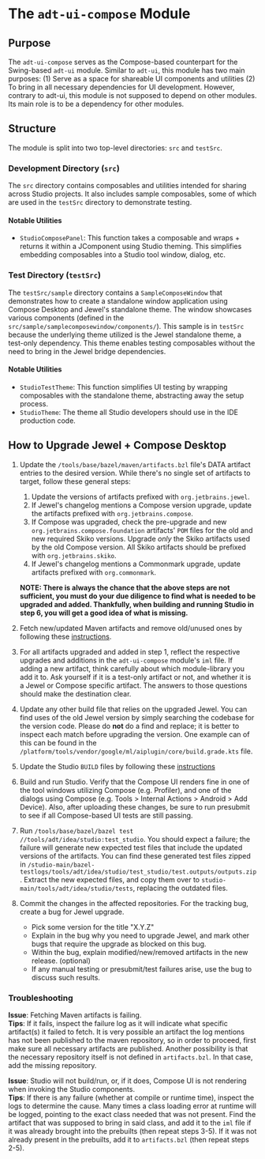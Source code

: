 # The `adt-ui-compose` Module

## Purpose

The `adt-ui-compose` serves as the Compose-based counterpart for the Swing-based `adt-ui` module. Similar to `adt-ui`, this module has two
main purposes: (1) Serve as a space for shareable UI components and utilities (2) To bring in all necessary dependencies for UI development.
However, contrary to adt-ui, this module is not supposed to depend on other modules. Its main role is to be a dependency for other modules.

## Structure

The module is split into two top-level directories: `src` and `testSrc`.

### Development Directory (`src`)

The `src` directory contains composables and utilities intended for sharing across Studio projects. It also includes sample composables,
some of which are used in the `testSrc` directory to demonstrate testing.

#### Notable Utilities

* `StudioComposePanel`: This function takes a composable and wraps + returns it within a JComponent using Studio theming. This simplifies
embedding composables into a Studio tool window, dialog, etc.

### Test Directory (`testSrc`)

The `testSrc/sample` directory contains a `SampleComposeWindow` that demonstrates how to create a standalone window application using
Compose Desktop and Jewel's standalone theme. The window showcases various components (defined in the
`src/sample/samplecomposewindow/components/`). This sample is in `testSrc` because the underlying theme utilized is the Jewel
standalone theme, a test-only dependency. This theme enables testing composables without the need to bring in the Jewel bridge dependencies.

#### Notable Utilities

* `StudioTestTheme`: This function simplifies UI testing by wrapping composables with the standalone theme, abstracting away the setup
process.
* `StudioTheme`: The theme all Studio developers should use in the IDE production code.

## How to Upgrade Jewel + Compose Desktop

1. Update the `/tools/base/bazel/maven/artifacts.bzl` file's DATA artifact entries to the desired version. While there's no single set of
artifacts to target, follow these general steps:
    1. Update the versions of artifacts prefixed with `org.jetbrains.jewel`.
    2. If Jewel's changelog mentions a Compose version upgrade, update the artifacts prefixed with `org.jetbrains.compose`.
    3. If Compose was upgraded, check the pre-upgrade and new `org.jetbrains.compose.foundation` artifacts' `POM` files for the old and new
       required Skiko versions. Upgrade *only* the Skiko artifacts used by the old Compose version. All Skiko artifacts should be prefixed
       with `org.jetbrains.skiko`.
    4. If Jewel's changelog mentions a Commonmark upgrade, update artifacts prefixed with `org.commonmark`.

    **NOTE: There is always the chance that the above steps are not sufficient, you must do your due diligence to find what is needed to be
    upgraded and added. Thankfully, when building and running Studio in step 6, you will get a good idea of what is missing.**

2. Fetch new/updated Maven artifacts and remove old/unused ones by following these [instructions](https://googleplex-android.googlesource.com/platform/tools/base/+/refs/heads/studio-main/bazel/README.md#fetching-new-maven-dependencies).

3. For all artifacts upgraded and added in step 1, reflect the respective upgrades and additions in the `adt-ui-compose` module's `iml`
file. If adding a new artifact, think carefully about which module-library you add it to. Ask yourself if it is a test-only artifact or not,
and whether it is a Jewel or Compose specific artifact. The answers to those questions should make the destination clear.

4. Update any other build file that relies on the upgraded Jewel. You can find uses of the old Jewel version by simply searching the
codebase for the version code. Please do **not** do a find and replace; it is better to inspect each match before upgrading the version.
One example can of this can be found in the `/platform/tools/vendor/google/ml/aiplugin/core/build.grade.kts` file.

5. Update the Studio `BUILD` files by following these [instructions](https://g3doc.corp.google.com/company/teams/android-studio/howto/updating_studio_build_files.md?cl=head)

6. Build and run Studio. Verify that the Compose UI renders fine in one of the tool windows utilizing Compose (e.g. Profiler), and one of
the dialogs using Compose (e.g. Tools > Internal Actions > Android > Add Device). Also, after uploading these changes, be sure to run
presubmit to see if all Compose-based UI tests are still passing.

7. Run `/tools/base/bazel/bazel test //tools/adt/idea/studio:test_studio`. You should expect a failure; the failure will generate new
expected test files that include the updated versions of the artifacts. You can find these generated test files zipped in
`/studio-main/bazel-testlogs/tools/adt/idea/studio/test_studio/test.outputs/outputs.zip`. Extract the new expected files, and copy them over
to `studio-main/tools/adt/idea/studio/tests`, replacing the outdated files.

8. Commit the changes in the affected repositories. For the tracking bug, create a bug for Jewel upgrade. 
    * Pick some version for the title "X.Y.Z"
    * Explain in the bug why you need to upgrade Jewel, and mark other bugs that require the upgrade as blocked on this bug.
    * Within the bug, explain modified/new/removed artifacts in the new release. (optional)
    * If any manual testing or presubmit/test failures arise, use the bug to discuss such results.

### Troubleshooting
**Issue**: Fetching Maven artifacts is failing.\
**Tips**: If it fails, inspect the failure log as it will indicate what specific artifact(s) it failed to fetch. It is very possible an
artifact the log mentions has not been published to the maven repository, so in order to proceed, first make sure all necessary artifacts
are published. Another possibility is that the necessary repository itself is not defined in `artifacts.bzl`. In that case, add the missing
repository.

**Issue**: Studio will not build/run, or, if it does, Compose UI is not rendering when invoking the Studio components.\
**Tips**: If there is any failure (whether at compile or runtime time), inspect the logs to determine the cause. Many times a class
loading error at runtime will be logged, pointing to the exact class needed that was not present. Find the  artifact that was supposed to
bring in said class, and add it to the `iml` file if it was already brought into the prebuilts (then repeat steps 3-5). If it was not
already present in the prebuilts, add it to `artifacts.bzl` (then repeat steps 2-5).